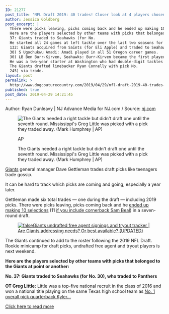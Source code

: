 ```yaml
---
ID: 21277
post_title: 'NFL Draft 2019: 40 trades! Closer look at 4 players chosen with picks Giants dealt away'
author: Jessica Goldberg
post_excerpt: |
  There were picks leaving, picks coming back and he ended up making 10 selections (11 if you include cornerback Sam Beal) in a seven-round draft.
  Here are the players selected by other teams with picks that belonged to the Giants at point or another: No.
  37: Giants traded to Seahawks (for No.
  He started all 24 games at left tackle over the last two seasons for Mississippi.
  132: Giants acquired from Saints (for Eli Apple) and traded to Seahawks (for No.
  30) S Ugochukwu Amadi: Amadi played in all 51 Oregon career games.
  30) LB Ben Burr-Kirven, Seahawks: Burr-Kirven became the first player in Pac-12 history to win the Scholar of the Year Award for football and also Pac-12 Defensive Player of the Year.
  He was a two-year starter at Washington who had double-digit tackles in 12 out of 14 games in 2018.
  The Giants drafted linebacker Ryan Connelly with pick No.
  245) via trade.
layout: post
permalink: >
  http://www.dogcouturecountry.com/2019/04/29/nfl-draft-2019-40-trades-closer-look-at-4-players-chosen-with-picks-giants-dealt-away/
published: true
post_date: 2019-04-29 14:21:45
---
```

<p class="article-info-author-source"> <span>Author: Ryan Dunleavy | NJ Advance Media for NJ.com</span>&nbsp;/&nbsp;<span>Source: <a href="https://www.nj.com/giants/2019/04/nfl-draft-2019-40-trades-closer-look-at-4-players-chosen-with-picks-giants-dealt-away.html" target="_blank">nj.com</a></span> </p> <figure><img alt="The Giants needed a right tackle but didn't draft one until the seventh round. Mississippi's Greg Little was picked with a pick they traded away. (Mark Humphrey | AP)" sizes="(min-width: 980px) 540px, (min-width: 600px) 91vw, 100vw" src="https://www.nj.com/resizer/8lO7jJs-dj5j9HPZKObnNYajsL0=/960x0/arc-anglerfish-arc2-prod-advancelocal.s3.amazonaws.com/public/4ROJOGXFLNBJ3BXDXPF7WIEVB4.jpg" srcset="https://www.nj.com/resizer/u9RS6wkP9FaGe9ZM2ksKfqxk4io=/328x0/arc-anglerfish-arc2-prod-advancelocal.s3.amazonaws.com/public/4ROJOGXFLNBJ3BXDXPF7WIEVB4.jpg 328w, https://www.nj.com/resizer/9S7xjNvCe9fGj4IcENDfDzkqoy8=/480x0/arc-anglerfish-arc2-prod-advancelocal.s3.amazonaws.com/public/4ROJOGXFLNBJ3BXDXPF7WIEVB4.jpg 480w, https://www.nj.com/resizer/7U2i93DebG6JfI6mmZLSd3dWaPI=/600x0/arc-anglerfish-arc2-prod-advancelocal.s3.amazonaws.com/public/4ROJOGXFLNBJ3BXDXPF7WIEVB4.jpg 600w, https://www.nj.com/resizer/8lO7jJs-dj5j9HPZKObnNYajsL0=/960x0/arc-anglerfish-arc2-prod-advancelocal.s3.amazonaws.com/public/4ROJOGXFLNBJ3BXDXPF7WIEVB4.jpg 960w">
<figcaption>
<p>AP</p>
<p>The Giants needed a right tackle but didn't draft one until the seventh round. Mississippi's Greg Little was picked with a pick they traded away. (Mark Humphrey | AP)</p>
</figcaption>
</figure>
<p><a href="http://nj.com/giants/">Giants</a> general manager Dave Gettleman trades draft picks like teenagers trade gossip.</p>
<p>It can be hard to track which picks are coming and going, especially a year later.</p>
<p>Gettleman made six total trades — one during the draft — including 2019 picks. There were picks leaving, picks coming back and he <a href="https://www.nj.com/giants/2019/04/nfl-draft-2019-recapping-the-giants-picks-scouting-reports-for-every-player-from-daniel-jones-to-chris-slayton.html">ended up making 10 selections</a> (11 <a href="https://www.nj.com/giants/2019/02/nfl-draft-2019-do-giants-regret-taking-cb-sam-beal-and-forfeiting-3rd-round-pick-only-2-top-100-picks.html">if you include cornerback Sam Beal</a>) in a seven-round draft.</p>
<p><a data-enhanced="true" data-thumbnail="true" href="https://www.nj.com/giants/2019/04/giants-undrafed-free-agent-signings-updated-tracker.html">
<figure><img alt="false" src="https://www.nj.com/resizer/X0gHv32ZOFVkfEjTR4EOvy1ECbM=/307x0/arc-anglerfish-arc2-prod-advancelocal.s3.amazonaws.com/public/YQHRQYDV7FHHTGME2HUD4ZYRHY.jpg">Giants undrafted free agent signings and tryout tracker | Are Giants addressing needs? Or best available? (UPDATED)</figure>
</a></p>
<p>The Giants continued to add to the roster following the 2019 NFL Draft. Rookie minicamp for draft picks, undrafted free agent and tryout players is next weekend.</p>
<p><b>Here are the players selected by other teams with picks that belonged to the Giants at point or another:</b></p>
<p><b>No. 37: Giants traded to Seahawks (for No. 30), who traded to Panthers</b></p>
<p><b>OT Greg Little:</b> Little was a top-five national recruit in the class of 2016 and won a national title playing on the same Texas high school team as <a href="https://www.nj.com/giants/2019/04/nfl-draft-2019-oklahomas-kyler-murray-visits-giants-on-top-30-thinking-of-trading-up.html">No. 1 overall pick quarterback Kyler...</a></p> <p class="article-info-more"> <a href="https://www.nj.com/giants/2019/04/nfl-draft-2019-40-trades-closer-look-at-4-players-chosen-with-picks-giants-dealt-away.html" target="_blank">Click here to read more</a> </p>